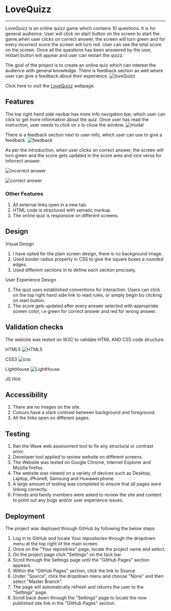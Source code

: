 # LoveQuizz
_________________________________
LoveQuizz is an online quizz game which contains 10 questions. It is for general audience. User will click on start button on the screen to start the game,when user clicks on correct answer, the screen will turn green and for every incorrect score the screen will turn red. User can see the total score on the screen. Once all the questions has been answered by the user, restart button will appear and user can restart the quizz.

The goal of the project is to create an online quiz which can interest the audience with general knowledge. There is feedback section as well where user can give a feedback about their experience.
![loveQuizz](https://user-images.githubusercontent.com/93731898/150696259-b922bf87-5e6e-4cbb-97a3-74e9289aa172.PNG)

Click here to visit the [LoveQuizz](https://deepak9912.github.io/LoveQuizz/) webpage.

## Features

The top right hand side navbar has more info navigation bar, which user can click to get more information about the quiz. Once user has read the instruction, user needs to click on x to close the window. 
![modal](https://user-images.githubusercontent.com/93731898/150696266-5035a31a-73ed-4c49-b098-6eca6cf54152.PNG)

There is a feedback section next to user-info, which user can use to give a feedback.
![feedback](https://user-images.githubusercontent.com/93731898/150696442-897941ca-e41c-4a65-88fd-26d33252fa24.PNG)


As per the introduction, when user clicks on correct answer, the screen will turn green and the score gets updated in the score area and vice versa for inforrect answer.

![incorrect answer](https://user-images.githubusercontent.com/93731898/150696270-4f025ec0-7b33-43b6-8a57-00141dce3d3d.PNG)

![correct answer](https://user-images.githubusercontent.com/93731898/150696271-bea0e06a-9a43-41a2-a346-bf820b1871d8.PNG)

### Other Features
1. All external links open in a new tab.
2. HTML code is structured with sematic markup.
3. The online quiz is responsive on different screens.

## Design
Visual Design
1. I have opted for the plain screen design, there is no background image.
2. Used border radius property in CSS to give the square boxes a rounded edges.
3. Used different sections in to define each section precisely.

User Experience Design
1. The quiz uses established conventions for interaction. Users can click on the top right hand side link to read rules, or simply begin bu clicking on start button.
2. The score gets updated after every answer selected with appropriate screen color, i.e green for correct answer and red for wrong answer.

## Validation checks
The webiste was tested on W3C to validate HTML AND CSS code structure.

HTML5
![HTML5](https://user-images.githubusercontent.com/93731898/150697642-1e5b0cff-6f0a-4016-b8d9-3823956c3375.PNG)

CSS3
![css](https://user-images.githubusercontent.com/93731898/150697653-a851939c-33b8-4823-a93d-9e472fcfff45.PNG)

LightHouse
![LightHouse](https://user-images.githubusercontent.com/93731898/150697744-1337031b-2417-459c-bbb9-cab7d615e9fd.PNG)

JS Hint


## Accessibility
1. There are no images on the site.
2. Colours have a stark contrast between background and foreground.
3. All the links open on different pages.

## Testing
1. Ran the Wave web assessment tool to fix any structural or contrast error.
2. Developer tool applied to review website on different screens.
3. The Website was tested on Google Chrome, Internet Explorer and Mozilla firefox.
4. The website was viewed on a variety of devices such as Desktop, Laptop, iPhone6, Samsung and Huwawei phone.
5. A large amount of testing was completed to ensure that all pages were linking correctly.
6. Friends and family members were asked to review the site and content to point out any bugs and/or user experience issues.

## Deployment
The project was deployed through GitHub by following the below steps:
1. Log in to GitHub and locate Your repositories through the dropdown menu at the top right of the main screen.
2. Once on the "Your repositries" page, locate the project name and select.
3. On the project page click "Settings" on the tack bar.
4. Scroll through the Settings page until the "GitHub Pages" section appears.
5. Within the "GitHub Pages" section, click the link to Source
6. Under "Source", click the dropdown menu and choose "None" and then select "Master Branch".
7. The page will automatically refresh and retunrs the user to the "Settings" page.
8. Scroll back down through the "Settings" page to locate the now published site link in the "GitHub Pages" section.
